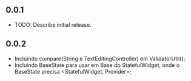 ## 0.0.1

-   TODO: Describe initial release.

## 0.0.2

-   Incluindo compare(String e TextEditingController) em ValidatorUtil();
-   Incluindo BaseState para usar em Base do StatefulWidget, onde o BaseState precisa <StatefulWidget, Provider>;
